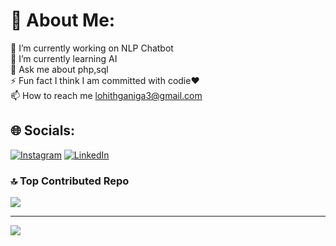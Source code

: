 # 💫 About Me:
🔭 I’m currently working on NLP Chatbot<br>🌱 I’m currently learning AI<br>💬 Ask me about php,sql<br>⚡ Fun fact I think I am committed with codie❤<br>📫 How to reach me lohithganiga3@gmail.com


## 🌐 Socials:
[![Instagram](https://img.shields.io/badge/Instagram-%23E4405F.svg?logo=Instagram&logoColor=white)](https://instagram.com/myselflohith) [![LinkedIn](https://img.shields.io/badge/LinkedIn-%230077B5.svg?logo=linkedin&logoColor=white)](https://linkedin.com/in/myselflohith) 




### 🔝 Top Contributed Repo
![](https://github-contributor-stats.vercel.app/api?username=myselflohith&limit=5&theme=dark&combine_all_yearly_contributions=true)

---
[![](https://visitcount.itsvg.in/api?id=myselflohith&icon=0&color=0)](https://visitcount.itsvg.in)

<!-- Proudly created with GPRM ( https://gprm.itsvg.in ) -->
